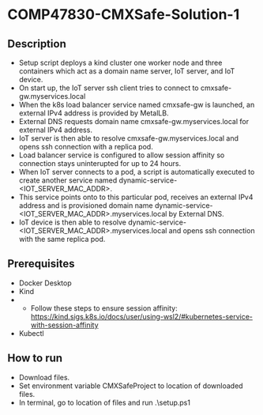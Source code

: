 # COMP47830-CMXSafe-Solution-1

## Description
- Setup script deploys a kind cluster one worker node and three containers which act as a domain name server, IoT server, and IoT device.
- On start up, the IoT server ssh client tries to connect to cmxsafe-gw.myservices.local
- When the k8s load balancer service named cmxsafe-gw is launched, an external IPv4 address is provided by MetalLB.
- External DNS requests domain name cmxsafe-gw.myservices.local for external IPv4 address.
- IoT server is then able to resolve cmxsafe-gw.myservices.local and opens ssh connection with a replica pod.
- Load balancer service is configured to allow session affinity so connection stays uninterupted for up to 24 hours.
- When IoT server connects to a pod, a script is automatically executed to create another service named dynamic-service-<IOT_SERVER_MAC_ADDR>.
- This service points onto to this particular pod, receives an external IPv4 address and is provisioned domain name dynamic-service-<IOT_SERVER_MAC_ADDR>.myservices.local by External DNS.
- IoT device is then able to resolve dynamic-service-<IOT_SERVER_MAC_ADDR>.myservices.local and opens ssh connection with the same replica pod.

## Prerequisites
- Docker Desktop
- Kind
- - Follow these steps to ensure session affinity: https://kind.sigs.k8s.io/docs/user/using-wsl2/#kubernetes-service-with-session-affinity
- Kubectl

## How to run
- Download files.
- Set environment variable CMXSafeProject to location of downloaded files.
- In terminal, go to location of files and run
  .\setup.ps1

